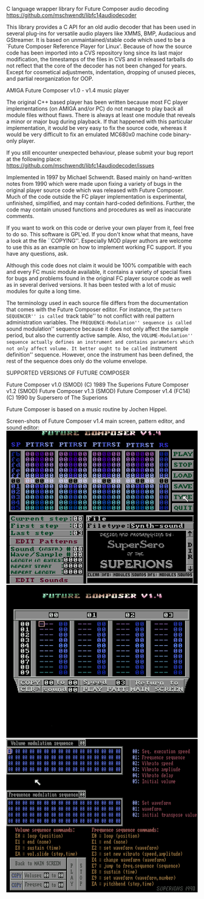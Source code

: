 C language wrapper library for Future Composer audio decoding
https://github.com/mschwendt/libfc14audiodecoder

This library provides a C API for an old audio decoder that has been used
in several plug-ins for versatile audio players like XMMS, BMP, Audacious
and GStreamer. It is based on unmaintained/stable code which used to be
a `Future Composer Reference Player for Linux'. Because of how the source
code has been imported into a CVS repository long since its last major
modification, the timestamps of the files in CVS and in released tarballs
do not reflect that the core of the decoder has not been changed for
years. Except for cosmetical adjustments, indentation, dropping of unused
pieces, and partial reorganization for OOP.


AMIGA Future Composer v1.0 - v1.4 music player

The original C++ based player has been written because most FC player
implementations (on AMIGA and/or PC) do not manage to play back all module
files without flaws. There is always at least one module that reveals a
minor or major bug during playback. If that happened with this particular
implementation, it would be very easy to fix the source code, whereas it
would be very difficult to fix an emulated MC680x0 machine code
binary-only player.

If you still encounter unexpected behaviour, please submit your bug report
at the following place: https://github.com/mschwendt/libfc14audiodecoder/issues

Implemented in 1997 by Michael Schwendt. Based
mainly on hand-written notes from 1990 which were made upon fixing a
variety of bugs in the original player source code which was released with
Future Composer. Much of the code outside the FC player implementation is
experimental, unfinished, simplified, and may contain hard-coded
definitions. Further, the code may contain unused functions and procedures
as well as inaccurate comments.

If you want to work on this code or derive your own player from it, feel
free to do so. This software is GPL'ed. If you don't know what that means,
have a look at the file ``COPYING''. Especially MOD player authors are
welcome to use this as an example on how to implement working FC support.
If you have any questions, ask.

Although this code does not claim it would be 100% compatible with each
and every FC music module available, it contains a variety of special
fixes for bugs and problems found in the original FC player source code as
well as in several derived versions. It has been tested with a lot of
music modules for quite a long time.

The terminology used in each source file differs from the documentation
that comes with the Future Composer editor. For instance, the ``pattern
SEQUENCER'' is called ``track table'' to not conflict with real pattern
administration variables. The ``FREQUENCE-Modulation'' sequence is called
``sound modulation'' sequence because it does not only affect the sample
period, but also the currently active sample.
Also, the ``VOLUME-Modulation'' sequence actually defines an instrument
and contains parameters which not only affect volume. It better ought to
be called ``instrument definition'' sequence. However, once the instrument
has been defined, the rest of the sequence does only do the volume
envelope.


SUPPORTED VERSIONS OF FUTURE COMPOSER

Future Composer v1.0 (SMOD)  (C) 1989 The Superions
Future Composer v1.2 (SMOD)
Future Composer v1.3 (SMOD)
Future Composer v1.4 (FC14)  (C) 1990 by Supersero of The Superions

Future Composer is based on a music routine by Jochen Hippel.


Screen-shots of Future Composer v1.4 main screen, pattern editor, and sound editor:
![](images/fc.png)![](images/fc_pattedit.png)![](images/fc_sndedit.png)
